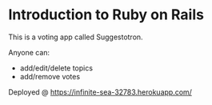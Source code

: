 # Introduction to Ruby on Rails

This is a voting app called Suggestotron.

Anyone can: 
* add/edit/delete topics
* add/remove votes

Deployed @ https://infinite-sea-32783.herokuapp.com/
